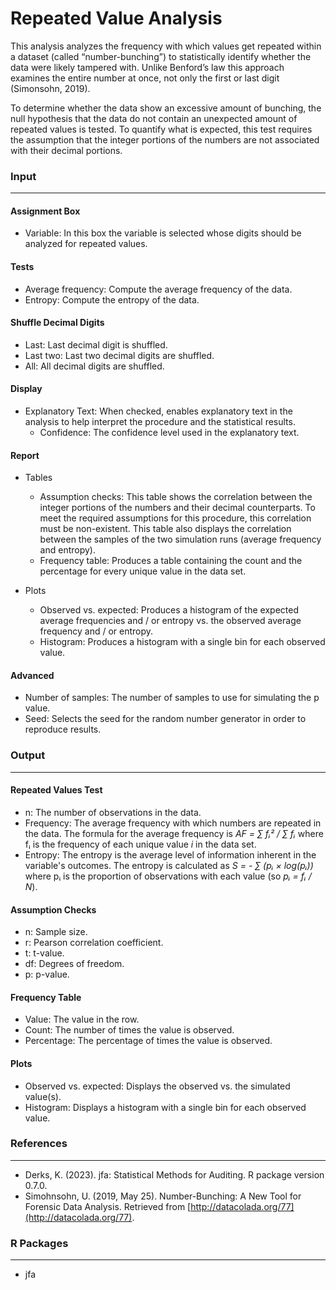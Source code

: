 Repeated Value Analysis
===

This analysis analyzes the frequency with which values get repeated within a dataset (called “number-bunching”) to statistically identify whether the data were likely tampered with. Unlike Benford’s law this approach examines the entire number at once, not only the first or last digit (Simonsohn, 2019).

To determine whether the data show an excessive amount of bunching, the null hypothesis that the data do not contain an unexpected amount of repeated values is tested. To quantify what is expected, this test requires the assumption that the integer portions of the numbers are not associated with their decimal portions.

### Input
---

#### Assignment Box
- Variable: In this box the variable is selected whose digits should be analyzed for repeated values.

#### Tests
- Average frequency: Compute the average frequency of the data.
- Entropy: Compute the entropy of the data.

#### Shuffle Decimal Digits
- Last: Last decimal digit is shuffled.
- Last two: Last two decimal digits are shuffled.
- All: All decimal digits are shuffled.

#### Display
- Explanatory Text: When checked, enables explanatory text in the analysis to help interpret the procedure and the statistical results.
  - Confidence: The confidence level used in the explanatory text.

#### Report
- Tables
  - Assumption checks: This table shows the correlation between the integer portions of the numbers and their decimal counterparts. To meet the required assumptions for this procedure, this correlation must be non-existent. This table also displays the correlation between the samples of the two simulation runs (average frequency and entropy).
  - Frequency table: Produces a table containing the count and the percentage for every unique value in the data set.

- Plots
  - Observed vs. expected: Produces a histogram of the expected average frequencies and / or entropy vs. the observed average frequency and / or entropy.
  - Histogram: Produces a histogram with a single bin for each observed value.

#### Advanced
- Number of samples: The number of samples to use for simulating the p value.
- Seed: Selects the seed for the random number generator in order to reproduce results.

### Output
---

#### Repeated Values Test
- n: The number of observations in the data.
- Frequency: The average frequency with which numbers are repeated in the data. The formula for the average frequency is *AF = &#8721; f&#7522;&#178; / &#8721; f&#7522;* where f&#7522; is the frequency of each unique value *i* in the data set.
- Entropy: The entropy is the average level of information inherent in the variable's outcomes. The entropy is calculated as *S = - &#8721; (p&#7522; &#215; log(p&#7522;))* where p&#7522; is the proportion of observations with each value (so *p&#7522; = f&#7522; / N*).

#### Assumption Checks
- n: Sample size.
- r: Pearson correlation coefficient.
- t: t-value.
- df: Degrees of freedom.
- p: p-value.

#### Frequency Table
- Value: The value in the row.
- Count: The number of times the value is observed.
- Percentage: The percentage of times the value is observed.

#### Plots
- Observed vs. expected: Displays the observed vs. the simulated value(s).
- Histogram: Displays a histogram with a single bin for each observed value.

### References
---
- Derks, K. (2023). jfa: Statistical Methods for Auditing. R package version 0.7.0.
- Simohnsohn, U. (2019, May 25). Number-Bunching: A New Tool for Forensic Data Analysis. Retrieved from [http://datacolada.org/77](http://datacolada.org/77).

### R Packages
---
- jfa
